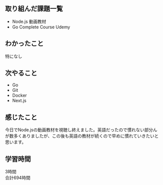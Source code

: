 ## 取り組んだ課題一覧
- Node.js 動画教材
- Go Complete Course Udemy

## わかったこと
特になし


## 次やること
- Go
- Git
- Docker
- Next.js

## 感じたこと
今日でNode.jsの動画教材を視聴し終えました。英語だったので慣れない部分んが数多くありましたが、この後も英語の教材が続くので早めに慣れていきたいと思います。


## 学習時間
3時間<br />
合計694時間